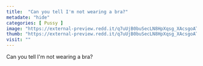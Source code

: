 ```yaml
---
title:  "Can you tell I'm not wearing a bra?"
metadate: "hide"
categories: [ Pussy ]
image: "https://external-preview.redd.it/q7uUjB0buSecLN8HpXqsg_XAcsgoATrI80UBHZOFfaw.jpg?auto=webp&s=1c8f10108a76a08eaf6781d2d25ad8850fc7aae1"
thumb: "https://external-preview.redd.it/q7uUjB0buSecLN8HpXqsg_XAcsgoATrI80UBHZOFfaw.jpg?width=1080&crop=smart&auto=webp&s=0a11a85aa84408dd3ebb549f2e3d90f34a78da2f"
visit: ""
---
```

Can you tell I'm not wearing a bra?
